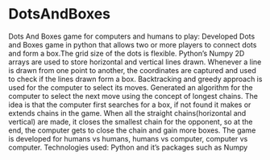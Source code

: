 # DotsAndBoxes
Dots And Boxes game for computers and humans to play:
Developed Dots and Boxes game in python that allows two or more players to connect dots and form a box.The grid size of the dots is flexible. Python’s Numpy 2D arrays are used to store horizontal and vertical lines drawn. Whenever a line is drawn from one point to another, the coordinates are captured and used to check if the lines drawn form a box. Backtracking and greedy approach is used for the computer to select its moves.
Generated an algorithm for the computer to select the next move using the concept of longest chains. The idea is that the computer first searches for a box, if not found it makes or extends chains in the game. When all the straight chains(horizontal and vertical) are made, it closes the smallest chain for the opponent, so at the end, the computer gets to close the chain and gain more boxes. The game is developed for humans vs humans, humans vs computer, computer vs computer.
Technologies used: Python and it’s packages such as Numpy
